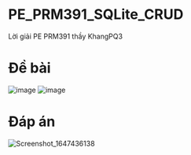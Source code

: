 # PE_PRM391_SQLite_CRUD
Lời giải PE PRM391 thầy KhangPQ3

# Đề bài
![image](https://user-images.githubusercontent.com/65883751/158596230-f75666f8-5ca3-4f6d-a0e0-075eb92974ac.png)
![image](https://user-images.githubusercontent.com/65883751/158596320-22933e60-fa7a-4612-aff7-7636996d6d32.png)
# Đáp án
![Screenshot_1647436138](https://user-images.githubusercontent.com/65883751/158596991-335c0fec-ae1d-4152-b93e-fe88a1e32edf.png)


